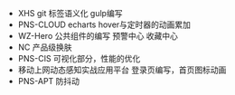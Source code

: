 - XHS    git 标签语义化 gulp编写
- PNS-CLOUD  echarts hover与定时器的动画累加
- WZ-Hero	 公共组件的编写 预警中心 收藏中心
- NC		 产品级换肤 
- PNS-CIS	 可视化部分，性能的优化
- 移动上网动态感知实战应用平台 登录页编写，首页图标动画
- PNS-APT	 防抖动
